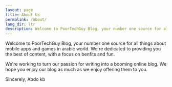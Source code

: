 ```yaml
---
layout: page
title: About Us
permalink: /about/
lang_dir: ltr
description: Welcome to PoorTechGuy Blog, your number one source for all things about mobile apps and games in arabic world.
---
```


Welcome to PoorTechGuy Blog, your number one source for all things about mobile apps and games in arabic world. We're dedicated to providing you the best of content, with a focus on benfits and fun.


We're working to turn our passion for writing into a booming online blog. We hope you enjoy our blog as much as we enjoy offering them to you.


Sincerely, Abdo kb